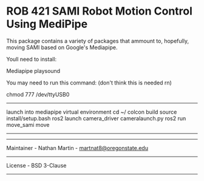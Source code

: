 # ROB 421 SAMI Robot Motion Control Using MediPipe

This package contains a variety of packages that ammount to, hopefully, moving SAMI
based on Google's Mediapipe.

Youll need to install:

Mediapipe
playsound

You may need to run this command: (don't think this is needed rn)

chmod 777 /dev/ttyUSB0

_____________________________________________________________________________________
launch into mediapipe virtual environment
cd ~/<package workspace>
colcon build 
source install/setup.bash
ros2 launch camera_driver cameralaunch.py
ros2 run move_sami move

_____________________________________________________________________________________
_____________________________________________________________________________________
Maintainer - Nathan Martin - martnat8@oregonstate.edu
_____________________________________________________________________________________
License - BSD 3-Clause
_____________________________________________________________________________________


